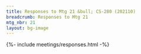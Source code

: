 ```yaml
---
title: Responses to Mtg 21 &bull; CS-280 (202110)
breadcrumb: Responses to Mtg 21
mtg_nbr: 21
layout: bg-image
---
```


{%- include meetings/responses.html -%}
